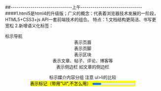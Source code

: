 ##-------------------------------上午-------------------------------
####1.html5是html4的升级版；广义的概念：代表着浏览器技术发展的一阶段，HTML5+CSS3+js API一套前端技术的组合。
	特点：1.文档结构更简洁、书写更宽松 
		 2.新增语义化标签： 
		   <nav>标示导航 
		   <header>表示页眉 
		   <footer>表示页脚 
		   <section>表示区块 
		   <article>表示文章、帖子、评论、博客等 
		   <aside>表示侧边栏 如文章的侧边栏 
		   <figure>标示媒介内容分组 注意 ul>li的比较  
		   <mark>表示标记（带用"UI",不怎么用）
		   <progress>表示进度（带用"UI"，不怎么用） 
           <time>标示日期
####2.标签语义化：在合适的地方用合适的标签，对搜索引擎seo优化有好处
	p：段落    
	h1:标题
	div:可以放任何东西  
####3.IE8以下不兼容htm5的新标签。 
	实际开发过程中可以通过检查IE版本来加载第三方的一个JS库来解决兼容问题，实际原理是将新标签全部通过 
	document.createElement('tagName')来创建一遍。如下： 

	条件注释,如果满足条件就执行，不满足条件就注释：
	<!--[if lte IE 8]> 
		<script src="./js/html5shiv.min.js"></script> 
	<![endif]-->  
	l:less 		更小
	t:than 		比
	e:equals 	等于
	g:great		更大
	
####4.html5新增表单属性type类型 
	email     邮箱格式
	color 	  拾色器
	url 	  只能输入url格式
	number 	  只能输入数字
	range 	  范围，滑动条
	tel 	  号码
	search    搜索框
	time      时间
	date      日期
	week 	  周
	month	  月 

####5.html5新增表单元素 
	datalist    数据列表标签,input输入框属性list指定datalist的id,组合可以做下拉选择菜单
    output      输出
    keygen      加密
    meter       度量器 属性value、min、max、low、high,当value小于low或高于high时，会显示警告色
    progress    进度条 

####6.html5新增表单属性 
	placeholder		提示文字（占位符） 
	autofocus		自动获取焦点，属性值和属性名相同时，可以不写属性值
	autocomplete	自动匹配已经输入的内容，on(默认开启)，off 关闭 
	required	    必填项，空值会提示 
	multiple		多选 
	novalidata		关闭表单自动验证功能（只能加给form） 
    pattern			正则表达式
	
####7.html5新增表单事件 
    oninput        当用户输入的时候触发
    oninvalid      当验证不通过时触发，可用于设置提示文字 this.setCustomValidity("提示文字")  


##-------------------------------下午------------------------------- 

####8.html5新增操作类名样式，其效果同jQuery
    classList.add("类名");        增加类名
    classList.remove("类名");     删除类名
    classList.toggle("类名");     切换类名 

####9.html5新增自定义属性 
	a.定义自定义属性要以data-开头 
	b.获取自定义属性要通过dataset[]
	c.如果自定义属性中包含“-”，那么获取的时候要转化为驼峰命名方式才可以: 
	  例如data-my-con，获取的时候dataset["myCon"]